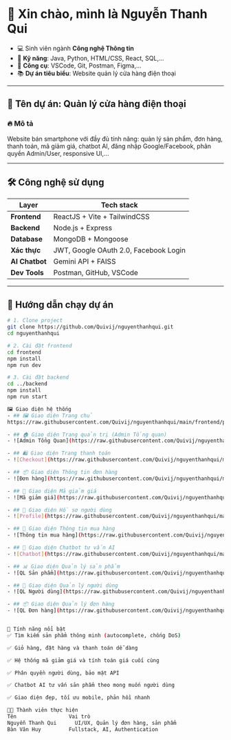 # 👋 Xin chào, mình là **Nguyễn Thanh Qui**

- 💻 Sinh viên ngành **Công nghệ Thông tin**
- 🔧 **Kỹ năng**: Java, Python, HTML/CSS, React, SQL,...
- 🧰 **Công cụ**: VSCode, Git, Postman, Figma,...
- 📚 **Dự án tiêu biểu**: Website quản lý cửa hàng điện thoại

---

## 📱 Tên dự án: **Quản lý cửa hàng điện thoại**

### 🔥 Mô tả
Website bán smartphone với đầy đủ tính năng: quản lý sản phẩm, đơn hàng, thanh toán, mã giảm giá, chatbot AI, đăng nhập Google/Facebook, phân quyền Admin/User, responsive UI,...

---

## 🛠️ Công nghệ sử dụng

| Layer | Tech stack |
|-------|------------|
| **Frontend** | ReactJS + Vite + TailwindCSS |
| **Backend** | Node.js + Express |
| **Database** | MongoDB + Mongoose |
| **Xác thực** | JWT, Google OAuth 2.0, Facebook Login |
| **AI Chatbot** | Gemini API + FAISS |
| **Dev Tools** | Postman, GitHub, VSCode |

---

## 🚀 Hướng dẫn chạy dự án

```bash
# 1. Clone project
git clone https://github.com/Quivij/nguyenthanhqui.git
cd nguyenthanhqui

# 2. Cài đặt frontend
cd frontend
npm install
npm run dev

# 3. Cài đặt backend
cd ../backend
npm install
npm run start

🖼️ Giao diện hệ thống
- ## 🖼️ Giao diện Trang chủ  
https://raw.githubusercontent.com/Quivij/nguyenthanhqui/main/frontend/public/images/home.png

- ## 🏠 Giao diện Trang quản trị (Admin Tổng quan)  
- ![Admin Tổng Quan](https://raw.githubusercontent.com/Quivij/nguyenthanhqui/main/frontend/public/images/admin-tong-quan.png)

- ## 🛍️ Giao diện Trang thanh toán  
- ![Checkout](https://raw.githubusercontent.com/Quivij/nguyenthanhqui/main/frontend/public/images/checkout.png)

- ## 📦 Giao diện Thông tin đơn hàng  
- ![Đơn hàng](https://raw.githubusercontent.com/Quivij/nguyenthanhqui/main/frontend/public/images/donhang.png)

- ## 🔖 Giao diện Mã giảm giá  
- ![Mã giảm giá](https://raw.githubusercontent.com/Quivij/nguyenthanhqui/main/frontend/public/images/ma-giam-gia.png)

- ## 👤 Giao diện Hồ sơ người dùng  
- ![Profile](https://raw.githubusercontent.com/Quivij/nguyenthanhqui/main/frontend/public/images/profile.png)

- ## 🛒 Giao diện Thông tin mua hàng  
- ![Thông tin mua hàng](https://raw.githubusercontent.com/Quivij/nguyenthanhqui/main/frontend/public/images/thongtinmuahang.png)

- ## 🤖 Giao diện Chatbot tư vấn AI  
- ![Chatbot](https://raw.githubusercontent.com/Quivij/nguyenthanhqui/main/frontend/public/images/chatbot.png)

- ## 📊 Giao diện Quản lý sản phẩm  
- ![QL Sản phẩm](https://raw.githubusercontent.com/Quivij/nguyenthanhqui/main/frontend/public/images/quan-ly-san-pham.png)

- ## 👥 Giao diện Quản lý người dùng  
- ![QL Người dùng](https://raw.githubusercontent.com/Quivij/nguyenthanhqui/main/frontend/public/images/quan-ly-nguoi-dung.png)

- ## 📦 Giao diện Quản lý đơn hàng  
- ![QL Đơn hàng](https://raw.githubusercontent.com/Quivij/nguyenthanhqui/main/frontend/public/images/quan-ly-don-hang.png)


📌 Tính năng nổi bật
✅ Tìm kiếm sản phẩm thông minh (autocomplete, chống DoS)

✅ Giỏ hàng, đặt hàng và thanh toán dễ dàng

✅ Hệ thống mã giảm giá và tính toán giá cuối cùng

✅ Phân quyền người dùng, bảo mật API

✅ Chatbot AI tư vấn sản phẩm theo mong muốn người dùng

✅ Giao diện đẹp, tối ưu mobile, phản hồi nhanh

👨‍💻 Thành viên thực hiện
Tên               	Vai trò
Nguyễn Thanh Qui	  UI/UX, Quản lý đơn hàng, sản phẩm
Bàn Văn Huy	        Fullstack, AI, Authentication

